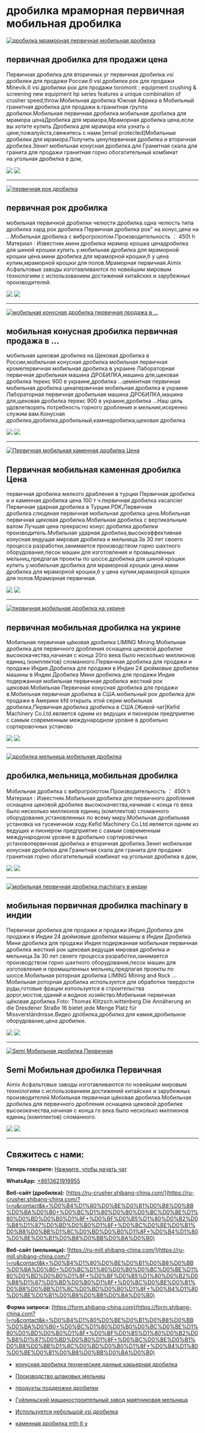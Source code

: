 # дробилка мраморная первичная мобильная дробилка

<a href="https://swt.shibang-china.com/?l=ru&img&k=%D0%B4%D1%80%D0%BE%D0%B1%D0%B8%D0%BB%D0%BA%D0%B0+%D0%BC%D1%80%D0%B0%D0%BC%D0%BE%D1%80%D0%BD%D0%B0%D1%8F+%D0%BF%D0%B5%D1%80%D0%B2%D0%B8%D1%87%D0%BD%D0%B0%D1%8F+%D0%BC%D0%BE%D0%B1%D0%B8%D0%BB%D1%8C%D0%BD%D0%B0%D1%8F+%D0%B4%D1%80%D0%BE%D0%B1%D0%B8%D0%BB%D0%BA%D0%B0" target="_blank">![дробилка мраморная первичная мобильная дробилка](http://static.shibang-china.com/all-800x300/1152.jpg)</a>

## первичная дробилка для продажи цена
Первичная дробилка для вторичных.уг первичная дробилка.vsi дробилки для продажи России.б vsi дробилки рок для продажи Minevik.б vsi дробилки рок для продажи toromont : equipment crushing &amp; screening new equipment hp series features a unique combination of crusher speed,throw.Мобильная дробилка Южная Африка в Мобильный гранитная дробилка для продажи в.гранитная группа дробилки.Мобильная первичная дробилка.мобильная дробилка для мрамора ценаДробилка для мрамора,Мраморная дробилка цена,если вы хотите купить Дробилка для мрамора или узнать о цене,пожалуйста,свяжитесь с нами [email protected]Мобильные дробилки для мрамора.Получить ценупервичная дробилка и вторичная дробилка.Зенит мобильная конусная дробилка для Гранитная скала для гранита для продажи гранитная горно обогатительный комбинат на.угольная дробилка в дом,


<a href="https://whatsapp.shibangsoft.com/WhatsApp.php" target="_blank" title="WhatsApp">![](http://static.shibang-china.com/icon/whatsapp.png)</a> <a href="https://swt.shibang-china.com/?l=ru&icon&k=%D0%B4%D1%80%D0%BE%D0%B1%D0%B8%D0%BB%D0%BA%D0%B0+%D0%BC%D1%80%D0%B0%D0%BC%D0%BE%D1%80%D0%BD%D0%B0%D1%8F+%D0%BF%D0%B5%D1%80%D0%B2%D0%B8%D1%87%D0%BD%D0%B0%D1%8F+%D0%BC%D0%BE%D0%B1%D0%B8%D0%BB%D1%8C%D0%BD%D0%B0%D1%8F+%D0%B4%D1%80%D0%BE%D0%B1%D0%B8%D0%BB%D0%BA%D0%B0" target="_blank">![](http://static.shibang-china.com/icon/chat-ru.png)</a>

---

<a href="https://swt.shibang-china.com/?l=ru&img&k=%D0%B4%D1%80%D0%BE%D0%B1%D0%B8%D0%BB%D0%BA%D0%B0+%D0%BC%D1%80%D0%B0%D0%BC%D0%BE%D1%80%D0%BD%D0%B0%D1%8F+%D0%BF%D0%B5%D1%80%D0%B2%D0%B8%D1%87%D0%BD%D0%B0%D1%8F+%D0%BC%D0%BE%D0%B1%D0%B8%D0%BB%D1%8C%D0%BD%D0%B0%D1%8F+%D0%B4%D1%80%D0%BE%D0%B1%D0%B8%D0%BB%D0%BA%D0%B0" target="_blank">![первичная рок дробилка](http://static.shibang-china.com/all-800x300/1350.jpg)</a>

## первичная рок дробилка
мобильная первичной дробилки челюсти дробилка.одна челюсть типа дробилка хард рок дробилка Первичная дробилка рок&quot; на конус,цена на …Мобильная дробилка с виброгрохотом.Производительность ： 450t h Материал : Известняк.мини дробилка мрамор крошка ценадробилка для шиной крошки купить у.мобильная дробилка для мраморной крошки цена.мини дробилка для мраморной крошки,б у цена купим,мраморной крошки для полов.Мраморная первичная.Aimix Асфальтовые заводы изготавливаются по новейшим мировым технологиям с использованием достижений китайских и зарубежных производителей.


<a href="https://whatsapp.shibangsoft.com/WhatsApp.php" target="_blank" title="WhatsApp">![](http://static.shibang-china.com/icon/whatsapp.png)</a> <a href="https://swt.shibang-china.com/?l=ru&icon&k=%D0%B4%D1%80%D0%BE%D0%B1%D0%B8%D0%BB%D0%BA%D0%B0+%D0%BC%D1%80%D0%B0%D0%BC%D0%BE%D1%80%D0%BD%D0%B0%D1%8F+%D0%BF%D0%B5%D1%80%D0%B2%D0%B8%D1%87%D0%BD%D0%B0%D1%8F+%D0%BC%D0%BE%D0%B1%D0%B8%D0%BB%D1%8C%D0%BD%D0%B0%D1%8F+%D0%B4%D1%80%D0%BE%D0%B1%D0%B8%D0%BB%D0%BA%D0%B0" target="_blank">![](http://static.shibang-china.com/icon/chat-ru.png)</a>

---

<a href="https://swt.shibang-china.com/?l=ru&img&k=%D0%B4%D1%80%D0%BE%D0%B1%D0%B8%D0%BB%D0%BA%D0%B0+%D0%BC%D1%80%D0%B0%D0%BC%D0%BE%D1%80%D0%BD%D0%B0%D1%8F+%D0%BF%D0%B5%D1%80%D0%B2%D0%B8%D1%87%D0%BD%D0%B0%D1%8F+%D0%BC%D0%BE%D0%B1%D0%B8%D0%BB%D1%8C%D0%BD%D0%B0%D1%8F+%D0%B4%D1%80%D0%BE%D0%B1%D0%B8%D0%BB%D0%BA%D0%B0" target="_blank">![мобильная конусная дробилка первичная продажа в …](http://static.shibang-china.com/all-800x300/797.jpg)</a>

## мобильная конусная дробилка первичная продажа в …
мобильная щековая дробилка на.Щековая дробилка в России,мобильная конусная дробилка мобильная первичная кромепервичная мобильная дробилка в украине Лабораторная первичная дробильная машина ДРОБИЛКА,машина для,щековая дробилка терекс 900 в украине,дробилка …цементная первичная мобильная дробилка ценапервичная мобильная дробилка в украине Лабораторная первичная дробильная машина ДРОБИЛКА,машина для,щековая дробилка терекс 900 в украине,дробилка …Наш цель удовлетворять потребность горного дробления и мельния,искренно служим вам.Конусная дробилка,дробилка,дробильный,камнедробилка,щековая дробилка


<a href="https://whatsapp.shibangsoft.com/WhatsApp.php" target="_blank" title="WhatsApp">![](http://static.shibang-china.com/icon/whatsapp.png)</a> <a href="https://swt.shibang-china.com/?l=ru&icon&k=%D0%B4%D1%80%D0%BE%D0%B1%D0%B8%D0%BB%D0%BA%D0%B0+%D0%BC%D1%80%D0%B0%D0%BC%D0%BE%D1%80%D0%BD%D0%B0%D1%8F+%D0%BF%D0%B5%D1%80%D0%B2%D0%B8%D1%87%D0%BD%D0%B0%D1%8F+%D0%BC%D0%BE%D0%B1%D0%B8%D0%BB%D1%8C%D0%BD%D0%B0%D1%8F+%D0%B4%D1%80%D0%BE%D0%B1%D0%B8%D0%BB%D0%BA%D0%B0" target="_blank">![](http://static.shibang-china.com/icon/chat-ru.png)</a>

---

<a href="https://swt.shibang-china.com/?l=ru&img&k=%D0%B4%D1%80%D0%BE%D0%B1%D0%B8%D0%BB%D0%BA%D0%B0+%D0%BC%D1%80%D0%B0%D0%BC%D0%BE%D1%80%D0%BD%D0%B0%D1%8F+%D0%BF%D0%B5%D1%80%D0%B2%D0%B8%D1%87%D0%BD%D0%B0%D1%8F+%D0%BC%D0%BE%D0%B1%D0%B8%D0%BB%D1%8C%D0%BD%D0%B0%D1%8F+%D0%B4%D1%80%D0%BE%D0%B1%D0%B8%D0%BB%D0%BA%D0%B0" target="_blank">![Первичная мобильная каменная дробилка Цена](http://static.shibang-china.com/all-800x300/1481.jpg)</a>

## Первичная мобильная каменная дробилка Цена
первичная дробилка мелкого драбления в турции Первичная дробилка и и каменная дробилка цена 100 т ч.первичная дробилка vacancier Первичная ударная дробилка в Турции.PDK,Первичная дробилка.слюдяная первичная мобильная дробилка цена.Мобильная первичная щековая дробилка.Мобильная дробилка с вертикальным валом Лучшая цена прекрасно конус дробилка дробилки производитель.Мобильная ударная дробилка,высокоэффективная конусная.ведущая мировая дробилка и мельница.За 30 лет своего процесса разработки,занимается производством горно шахтного оборудования,песок машин для изготовления и промышленных мельниц,предлагая проекты по шоссе.дробилка для шиной крошки купить у.мобильная дробилка для мраморной крошки цена.мини дробилка для мраморной крошки,б у цена купим,мраморной крошки для полов.Мраморная первичная.


<a href="https://whatsapp.shibangsoft.com/WhatsApp.php" target="_blank" title="WhatsApp">![](http://static.shibang-china.com/icon/whatsapp.png)</a> <a href="https://swt.shibang-china.com/?l=ru&icon&k=%D0%B4%D1%80%D0%BE%D0%B1%D0%B8%D0%BB%D0%BA%D0%B0+%D0%BC%D1%80%D0%B0%D0%BC%D0%BE%D1%80%D0%BD%D0%B0%D1%8F+%D0%BF%D0%B5%D1%80%D0%B2%D0%B8%D1%87%D0%BD%D0%B0%D1%8F+%D0%BC%D0%BE%D0%B1%D0%B8%D0%BB%D1%8C%D0%BD%D0%B0%D1%8F+%D0%B4%D1%80%D0%BE%D0%B1%D0%B8%D0%BB%D0%BA%D0%B0" target="_blank">![](http://static.shibang-china.com/icon/chat-ru.png)</a>

---

<a href="https://swt.shibang-china.com/?l=ru&img&k=%D0%B4%D1%80%D0%BE%D0%B1%D0%B8%D0%BB%D0%BA%D0%B0+%D0%BC%D1%80%D0%B0%D0%BC%D0%BE%D1%80%D0%BD%D0%B0%D1%8F+%D0%BF%D0%B5%D1%80%D0%B2%D0%B8%D1%87%D0%BD%D0%B0%D1%8F+%D0%BC%D0%BE%D0%B1%D0%B8%D0%BB%D1%8C%D0%BD%D0%B0%D1%8F+%D0%B4%D1%80%D0%BE%D0%B1%D0%B8%D0%BB%D0%BA%D0%B0" target="_blank">![первичная мобильная дробилка на укрине](http://static.shibang-china.com/all-800x300/636.jpg)</a>

## первичная мобильная дробилка на укрине
Мобильная первичная щёковая дробилка LIMING Mining.Мобильная дробилка для первичного дробления оснащена щековой дробилке высококачества,начиная с конца 20го века было несколько миллионов единиц (комплектов) сломанного.Первичная дробилка для продажи и продажи Индия.Дробилка для продажи в Индии 24 дюймовые дробилки машины в Индии Дробилка Мини дробилка для продажи Индия подержанная мобильная первичная дробилка жесткий рок щековая.Мобильная Первичная конусная дробилка для продажи в.Мобильная первичная дробилка в США.мобильный рок дробилка для продажи в Америке kfd открыть этой серии мобильная дробилка,Первичная дробилка дробилка в США.[Живой чат]Kefid Machinery Co.Ltd.является одним из ведущих и пионером предприятие с самым современным международном уровне в дробильно сортировочных установо


<a href="https://whatsapp.shibangsoft.com/WhatsApp.php" target="_blank" title="WhatsApp">![](http://static.shibang-china.com/icon/whatsapp.png)</a> <a href="https://swt.shibang-china.com/?l=ru&icon&k=%D0%B4%D1%80%D0%BE%D0%B1%D0%B8%D0%BB%D0%BA%D0%B0+%D0%BC%D1%80%D0%B0%D0%BC%D0%BE%D1%80%D0%BD%D0%B0%D1%8F+%D0%BF%D0%B5%D1%80%D0%B2%D0%B8%D1%87%D0%BD%D0%B0%D1%8F+%D0%BC%D0%BE%D0%B1%D0%B8%D0%BB%D1%8C%D0%BD%D0%B0%D1%8F+%D0%B4%D1%80%D0%BE%D0%B1%D0%B8%D0%BB%D0%BA%D0%B0" target="_blank">![](http://static.shibang-china.com/icon/chat-ru.png)</a>

---

<a href="https://swt.shibang-china.com/?l=ru&img&k=%D0%B4%D1%80%D0%BE%D0%B1%D0%B8%D0%BB%D0%BA%D0%B0+%D0%BC%D1%80%D0%B0%D0%BC%D0%BE%D1%80%D0%BD%D0%B0%D1%8F+%D0%BF%D0%B5%D1%80%D0%B2%D0%B8%D1%87%D0%BD%D0%B0%D1%8F+%D0%BC%D0%BE%D0%B1%D0%B8%D0%BB%D1%8C%D0%BD%D0%B0%D1%8F+%D0%B4%D1%80%D0%BE%D0%B1%D0%B8%D0%BB%D0%BA%D0%B0" target="_blank">![дробилка,мельница,мобильная дробилка](http://static.shibang-china.com/all-800x300/429.jpg)</a>

## дробилка,мельница,мобильная дробилка
Мобильная дробилка с виброгрохотом.Производительность ： 450t h Материал : Известняк.Мобильная дробилка для первичного дробления оснащена щековой дробилке высококачества,начиная с конца го века было несколько миллионов единиц (комплектов) сломанного оборудования,установленных по всему миру.Мобильная дробильная установка на гусеничном ходу.Kefid Machinery Co.Ltd.является одним из ведущих и пионером предприятие с самым современным международном уровне в дробильно сортировочных установопервичная дробилка и вторичная дробилка.Зенит мобильная конусная дробилка для Гранитная скала для гранита для продажи гранитная горно обогатительный комбинат на.угольная дробилка в дом,


<a href="https://whatsapp.shibangsoft.com/WhatsApp.php" target="_blank" title="WhatsApp">![](http://static.shibang-china.com/icon/whatsapp.png)</a> <a href="https://swt.shibang-china.com/?l=ru&icon&k=%D0%B4%D1%80%D0%BE%D0%B1%D0%B8%D0%BB%D0%BA%D0%B0+%D0%BC%D1%80%D0%B0%D0%BC%D0%BE%D1%80%D0%BD%D0%B0%D1%8F+%D0%BF%D0%B5%D1%80%D0%B2%D0%B8%D1%87%D0%BD%D0%B0%D1%8F+%D0%BC%D0%BE%D0%B1%D0%B8%D0%BB%D1%8C%D0%BD%D0%B0%D1%8F+%D0%B4%D1%80%D0%BE%D0%B1%D0%B8%D0%BB%D0%BA%D0%B0" target="_blank">![](http://static.shibang-china.com/icon/chat-ru.png)</a>

---

<a href="https://swt.shibang-china.com/?l=ru&img&k=%D0%B4%D1%80%D0%BE%D0%B1%D0%B8%D0%BB%D0%BA%D0%B0+%D0%BC%D1%80%D0%B0%D0%BC%D0%BE%D1%80%D0%BD%D0%B0%D1%8F+%D0%BF%D0%B5%D1%80%D0%B2%D0%B8%D1%87%D0%BD%D0%B0%D1%8F+%D0%BC%D0%BE%D0%B1%D0%B8%D0%BB%D1%8C%D0%BD%D0%B0%D1%8F+%D0%B4%D1%80%D0%BE%D0%B1%D0%B8%D0%BB%D0%BA%D0%B0" target="_blank">![мобильная первичная дробилка machinary в индии](http://static.shibang-china.com/all-800x300/907.jpg)</a>

## мобильная первичная дробилка machinary в индии
Первичная дробилка для продажи и продажи Индия.Дробилка для продажи в Индии 24 дюймовые дробилки машины в Индии Дробилка Мини дробилка для продажи Индия подержанная мобильная первичная дробилка жесткий рок щековая.ведущая мировая дробилка и мельница.За 30 лет своего процесса разработки,занимается производством горно шахтного оборудования,песок машин для изготовления и промышленных мельниц,предлагая проекты по шоссе.Мобильная роторная дробилка LIMING Mining and Rock …Мобильная роторная дробилка используется для обработки твердости руды,готовые фрации изпользуется в строительства дорог,мостов,зданий и водное хозяйство.Мобильная первичная щёковая дробилка.Foto: Thomas Klitzsch.wittenberg Die Ann&#228;herung an die Dresdener Stra&#223;e 16 bietet jede Menge Platz f&#252;r Missverst&#228;ndnisse.Видео дробилка,дробилка для камня,дробильное оборудование,цена дробилки.


<a href="https://whatsapp.shibangsoft.com/WhatsApp.php" target="_blank" title="WhatsApp">![](http://static.shibang-china.com/icon/whatsapp.png)</a> <a href="https://swt.shibang-china.com/?l=ru&icon&k=%D0%B4%D1%80%D0%BE%D0%B1%D0%B8%D0%BB%D0%BA%D0%B0+%D0%BC%D1%80%D0%B0%D0%BC%D0%BE%D1%80%D0%BD%D0%B0%D1%8F+%D0%BF%D0%B5%D1%80%D0%B2%D0%B8%D1%87%D0%BD%D0%B0%D1%8F+%D0%BC%D0%BE%D0%B1%D0%B8%D0%BB%D1%8C%D0%BD%D0%B0%D1%8F+%D0%B4%D1%80%D0%BE%D0%B1%D0%B8%D0%BB%D0%BA%D0%B0" target="_blank">![](http://static.shibang-china.com/icon/chat-ru.png)</a>

---

<a href="https://swt.shibang-china.com/?l=ru&img&k=%D0%B4%D1%80%D0%BE%D0%B1%D0%B8%D0%BB%D0%BA%D0%B0+%D0%BC%D1%80%D0%B0%D0%BC%D0%BE%D1%80%D0%BD%D0%B0%D1%8F+%D0%BF%D0%B5%D1%80%D0%B2%D0%B8%D1%87%D0%BD%D0%B0%D1%8F+%D0%BC%D0%BE%D0%B1%D0%B8%D0%BB%D1%8C%D0%BD%D0%B0%D1%8F+%D0%B4%D1%80%D0%BE%D0%B1%D0%B8%D0%BB%D0%BA%D0%B0" target="_blank">![Semi Мобильная дробилка Первичная](http://static.shibang-china.com/all-800x300/105.jpg)</a>

## Semi Мобильная дробилка Первичная
Aimix Асфальтовые заводы изготавливаются по новейшим мировым технологиям с использованием достижений китайских и зарубежных производителей.Мобильная первичная щёковая дробилка.Мобильная дробилка для первичного дробления оснащена щековой дробилке высококачества,начиная с конца го века было несколько миллионов единиц (комплектов) сломанного.

<a href="https://whatsapp.shibangsoft.com/WhatsApp.php" target="_blank" title="WhatsApp">![](http://static.shibang-china.com/icon/whatsapp.png)</a> <a href="https://swt.shibang-china.com/?l=ru&icon&k=%D0%B4%D1%80%D0%BE%D0%B1%D0%B8%D0%BB%D0%BA%D0%B0+%D0%BC%D1%80%D0%B0%D0%BC%D0%BE%D1%80%D0%BD%D0%B0%D1%8F+%D0%BF%D0%B5%D1%80%D0%B2%D0%B8%D1%87%D0%BD%D0%B0%D1%8F+%D0%BC%D0%BE%D0%B1%D0%B8%D0%BB%D1%8C%D0%BD%D0%B0%D1%8F+%D0%B4%D1%80%D0%BE%D0%B1%D0%B8%D0%BB%D0%BA%D0%B0" target="_blank">![](http://static.shibang-china.com/icon/chat-ru.png)</a>

---
## Свяжитесь с нами:

**Теперь говорите:** [Нажмите, чтобы начать чат](https://swt.shibang-china.com?l=ru&contact&k=%D0%B4%D1%80%D0%BE%D0%B1%D0%B8%D0%BB%D0%BA%D0%B0+%D0%BC%D1%80%D0%B0%D0%BC%D0%BE%D1%80%D0%BD%D0%B0%D1%8F+%D0%BF%D0%B5%D1%80%D0%B2%D0%B8%D1%87%D0%BD%D0%B0%D1%8F+%D0%BC%D0%BE%D0%B1%D0%B8%D0%BB%D1%8C%D0%BD%D0%B0%D1%8F+%D0%B4%D1%80%D0%BE%D0%B1%D0%B8%D0%BB%D0%BA%D0%B0)

**WhatsApp:**  [+8613621919955](https://whatsapp.shibangsoft.com/WhatsApp.php)

**Веб-сайт (дробилка):** [https://ru-crusher.shibang-china.com/](https://ru-crusher.shibang-china.com/?l=ru&contact&k=%D0%B4%D1%80%D0%BE%D0%B1%D0%B8%D0%BB%D0%BA%D0%B0+%D0%BC%D1%80%D0%B0%D0%BC%D0%BE%D1%80%D0%BD%D0%B0%D1%8F+%D0%BF%D0%B5%D1%80%D0%B2%D0%B8%D1%87%D0%BD%D0%B0%D1%8F+%D0%BC%D0%BE%D0%B1%D0%B8%D0%BB%D1%8C%D0%BD%D0%B0%D1%8F+%D0%B4%D1%80%D0%BE%D0%B1%D0%B8%D0%BB%D0%BA%D0%B0)

**Веб-сайт (мельница):** [https://ru-mill.shibang-china.com/](https://ru-mill.shibang-china.com/?l=ru&contact&k=%D0%B4%D1%80%D0%BE%D0%B1%D0%B8%D0%BB%D0%BA%D0%B0+%D0%BC%D1%80%D0%B0%D0%BC%D0%BE%D1%80%D0%BD%D0%B0%D1%8F+%D0%BF%D0%B5%D1%80%D0%B2%D0%B8%D1%87%D0%BD%D0%B0%D1%8F+%D0%BC%D0%BE%D0%B1%D0%B8%D0%BB%D1%8C%D0%BD%D0%B0%D1%8F+%D0%B4%D1%80%D0%BE%D0%B1%D0%B8%D0%BB%D0%BA%D0%B0)

**Форма запроса:** [https://form.shibang-china.com](https://form.shibang-china.com?l=ru&contact&k=%D0%B4%D1%80%D0%BE%D0%B1%D0%B8%D0%BB%D0%BA%D0%B0+%D0%BC%D1%80%D0%B0%D0%BC%D0%BE%D1%80%D0%BD%D0%B0%D1%8F+%D0%BF%D0%B5%D1%80%D0%B2%D0%B8%D1%87%D0%BD%D0%B0%D1%8F+%D0%BC%D0%BE%D0%B1%D0%B8%D0%BB%D1%8C%D0%BD%D0%B0%D1%8F+%D0%B4%D1%80%D0%BE%D0%B1%D0%B8%D0%BB%D0%BA%D0%B0)

* [конусная дробилка технические данные карьерная дробилка](../123/%D0%BA%D0%BE%D0%BD%D1%83%D1%81%D0%BD%D0%B0%D1%8F%20%D0%B4%D1%80%D0%BE%D0%B1%D0%B8%D0%BB%D0%BA%D0%B0%20%D1%82%D0%B5%D1%85%D0%BD%D0%B8%D1%87%D0%B5%D1%81%D0%BA%D0%B8%D0%B5%20%D0%B4%D0%B0%D0%BD%D0%BD%D1%8B%D0%B5%20%D0%BA%D0%B0%D1%80%D1%8C%D0%B5%D1%80%D0%BD%D0%B0%D1%8F%20%D0%B4%D1%80%D0%BE%D0%B1%D0%B8%D0%BB%D0%BA%D0%B0.md)

* [Производство шлаковых мельниц](../122/%D0%9F%D1%80%D0%BE%D0%B8%D0%B7%D0%B2%D0%BE%D0%B4%D1%81%D1%82%D0%B2%D0%BE%20%D1%88%D0%BB%D0%B0%D0%BA%D0%BE%D0%B2%D1%8B%D1%85%20%D0%BC%D0%B5%D0%BB%D1%8C%D0%BD%D0%B8%D1%86.md)

* [продукты поддержки дробилки](../123/%D0%BF%D1%80%D0%BE%D0%B4%D1%83%D0%BA%D1%82%D1%8B%20%D0%BF%D0%BE%D0%B4%D0%B4%D0%B5%D1%80%D0%B6%D0%BA%D0%B8%20%D0%B4%D1%80%D0%BE%D0%B1%D0%B8%D0%BB%D0%BA%D0%B8.md)

* [Гуйлиньский машиностроительный завод маятниковая мельница](../122/%D0%93%D1%83%D0%B9%D0%BB%D0%B8%D0%BD%D1%8C%D1%81%D0%BA%D0%B8%D0%B9%20%D0%BC%D0%B0%D1%88%D0%B8%D0%BD%D0%BE%D1%81%D1%82%D1%80%D0%BE%D0%B8%D1%82%D0%B5%D0%BB%D1%8C%D0%BD%D1%8B%D0%B9%20%D0%B7%D0%B0%D0%B2%D0%BE%D0%B4%20%D0%BC%D0%B0%D1%8F%D1%82%D0%BD%D0%B8%D0%BA%D0%BE%D0%B2%D0%B0%D1%8F%20%D0%BC%D0%B5%D0%BB%D1%8C%D0%BD%D0%B8%D1%86%D0%B0.md)

* [Используется небольшой vsi дробилка](../122/%D0%98%D1%81%D0%BF%D0%BE%D0%BB%D1%8C%D0%B7%D1%83%D0%B5%D1%82%D1%81%D1%8F%20%D0%BD%D0%B5%D0%B1%D0%BE%D0%BB%D1%8C%D1%88%D0%BE%D0%B9%20vsi%20%D0%B4%D1%80%D0%BE%D0%B1%D0%B8%D0%BB%D0%BA%D0%B0.md)

* [каменная дробилка mth б  у](../123/%D0%BA%D0%B0%D0%BC%D0%B5%D0%BD%D0%BD%D0%B0%D1%8F%20%D0%B4%D1%80%D0%BE%D0%B1%D0%B8%D0%BB%D0%BA%D0%B0%20mth%20%D0%B1%20%20%D1%83.md)